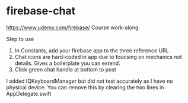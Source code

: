 # firebase-chat
https://www.udemy.com/firebase/ Course work-along. 

Step to use
1. In Constants, add your firebase app to the three reference URL
2. Chat icons are hard-coded in app due to foucsing on mechanics not details. Gives a boilerplate you can extend.
3. Click green chat handle at bottom to post

I added IQKeyboardManager but did not test accurately as I have no physical device. You can remove this by clearing the two lines in AppDelegate.swift

